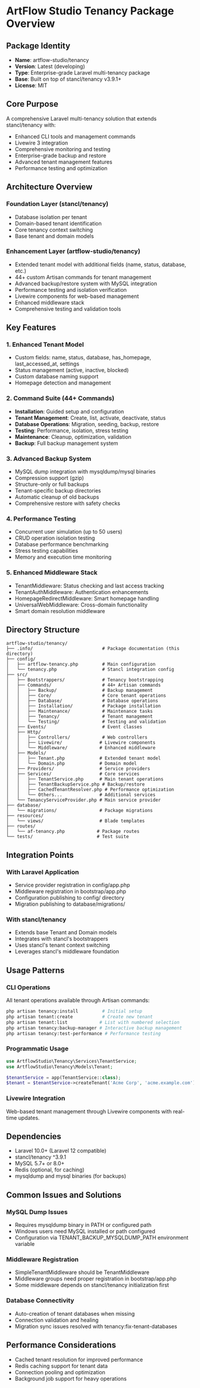 # ArtFlow Studio Tenancy Package Overview

## Package Identity
- **Name**: artflow-studio/tenancy
- **Version**: Latest (developing)
- **Type**: Enterprise-grade Laravel multi-tenancy package
- **Base**: Built on top of stancl/tenancy v3.9.1+
- **License**: MIT

## Core Purpose
A comprehensive Laravel multi-tenancy solution that extends stancl/tenancy with:
- Enhanced CLI tools and management commands
- Livewire 3 integration
- Comprehensive monitoring and testing
- Enterprise-grade backup and restore
- Advanced tenant management features
- Performance testing and optimization

## Architecture Overview

### Foundation Layer (stancl/tenancy)
- Database isolation per tenant
- Domain-based tenant identification
- Core tenancy context switching
- Base tenant and domain models

### Enhancement Layer (artflow-studio/tenancy)
- Extended tenant model with additional fields (name, status, database, etc.)
- 44+ custom Artisan commands for tenant management
- Advanced backup/restore system with MySQL integration
- Performance testing and isolation verification
- Livewire components for web-based management
- Enhanced middleware stack
- Comprehensive testing and validation tools

## Key Features

### 1. Enhanced Tenant Model
- Custom fields: name, status, database, has_homepage, last_accessed_at, settings
- Status management (active, inactive, blocked)
- Custom database naming support
- Homepage detection and management

### 2. Command Suite (44+ Commands)
- **Installation**: Guided setup and configuration
- **Tenant Management**: Create, list, activate, deactivate, status
- **Database Operations**: Migration, seeding, backup, restore
- **Testing**: Performance, isolation, stress testing
- **Maintenance**: Cleanup, optimization, validation
- **Backup**: Full backup management system

### 3. Advanced Backup System
- MySQL dump integration with mysqldump/mysql binaries
- Compression support (gzip)
- Structure-only or full backups
- Tenant-specific backup directories
- Automatic cleanup of old backups
- Comprehensive restore with safety checks

### 4. Performance Testing
- Concurrent user simulation (up to 50 users)
- CRUD operation isolation testing
- Database performance benchmarking
- Stress testing capabilities
- Memory and execution time monitoring

### 5. Enhanced Middleware Stack
- TenantMiddleware: Status checking and last access tracking
- TenantAuthMiddleware: Authentication enhancements
- HomepageRedirectMiddleware: Smart homepage handling
- UniversalWebMiddleware: Cross-domain functionality
- Smart domain resolution middleware

## Directory Structure

```
artflow-studio/tenancy/
├── .info/                          # Package documentation (this directory)
├── config/
│   ├── artflow-tenancy.php         # Main configuration
│   └── tenancy.php                 # Stancl integration config
├── src/
│   ├── Bootstrappers/              # Tenancy bootstrapping
│   ├── Commands/                   # 44+ Artisan commands
│   │   ├── Backup/                 # Backup management
│   │   ├── Core/                   # Core tenant operations
│   │   ├── Database/               # Database operations
│   │   ├── Installation/           # Package installation
│   │   ├── Maintenance/            # Maintenance tasks
│   │   ├── Tenancy/                # Tenant management
│   │   └── Testing/                # Testing and validation
│   ├── Events/                     # Event classes
│   ├── Http/
│   │   ├── Controllers/            # Web controllers
│   │   ├── Livewire/              # Livewire components
│   │   └── Middleware/            # Enhanced middleware
│   ├── Models/
│   │   ├── Tenant.php             # Extended tenant model
│   │   └── Domain.php             # Domain model
│   ├── Providers/                 # Service providers
│   ├── Services/                  # Core services
│   │   ├── TenantService.php      # Main tenant operations
│   │   ├── TenantBackupService.php # Backup/restore
│   │   ├── CachedTenantResolver.php # Performance optimization
│   │   └── Others...              # Additional services
│   └── TenancyServiceProvider.php # Main service provider
├── database/
│   └── migrations/                # Package migrations
├── resources/
│   └── views/                     # Blade templates
├── routes/
│   └── af-tenancy.php            # Package routes
└── tests/                        # Test suite
```

## Integration Points

### With Laravel Application
- Service provider registration in config/app.php
- Middleware registration in bootstrap/app.php
- Configuration publishing to config/ directory
- Migration publishing to database/migrations/

### With stancl/tenancy
- Extends base Tenant and Domain models
- Integrates with stancl's bootstrappers
- Uses stancl's tenant context switching
- Leverages stancl's middleware foundation

## Usage Patterns

### CLI Operations
All tenant operations available through Artisan commands:
```bash
php artisan tenancy:install         # Initial setup
php artisan tenant:create           # Create new tenant
php artisan tenant:list            # List with numbered selection
php artisan tenancy:backup-manager # Interactive backup management
php artisan tenancy:test-performance # Performance testing
```

### Programmatic Usage
```php
use ArtflowStudio\Tenancy\Services\TenantService;
use ArtflowStudio\Tenancy\Models\Tenant;

$tenantService = app(TenantService::class);
$tenant = $tenantService->createTenant('Acme Corp', 'acme.example.com');
```

### Livewire Integration
Web-based tenant management through Livewire components with real-time updates.

## Dependencies
- Laravel 10.0+ (Laravel 12 compatible)
- stancl/tenancy ^3.9.1
- MySQL 5.7+ or 8.0+
- Redis (optional, for caching)
- mysqldump and mysql binaries (for backups)

## Common Issues and Solutions

### MySQL Dump Issues
- Requires mysqldump binary in PATH or configured path
- Windows users need MySQL installed or path configured
- Configuration via TENANT_BACKUP_MYSQLDUMP_PATH environment variable

### Middleware Registration
- SimpleTenantMiddleware should be TenantMiddleware
- Middleware groups need proper registration in bootstrap/app.php
- Some middleware depends on stancl/tenancy initialization first

### Database Connectivity
- Auto-creation of tenant databases when missing
- Connection validation and healing
- Migration sync issues resolved with tenancy:fix-tenant-databases

## Performance Considerations
- Cached tenant resolution for improved performance
- Redis caching support for tenant data
- Connection pooling and optimization
- Background job support for heavy operations
